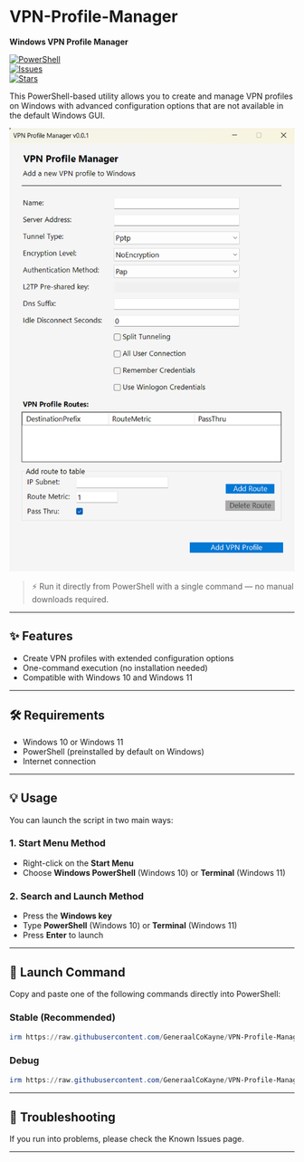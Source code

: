 # VPN-Profile-Manager  
**Windows VPN Profile Manager**  

[![PowerShell](https://img.shields.io/badge/PowerShell-5%2B-blue?logo=powershell&logoColor=white)](https://learn.microsoft.com/en-us/powershell/)  
[![Issues](https://img.shields.io/github/issues/GeneraalCoKayne/VPN-Profile-Manager)](https://github.com/GeneraalCoKayne/VPN-Profile-Manager/issues)  
[![Stars](https://img.shields.io/github/stars/GeneraalCoKayne/VPN-Profile-Manager?style=social)](https://github.com/GeneraalCoKayne/VPN-Profile-Manager/stargazers)  

This PowerShell-based utility allows you to create and manage VPN profiles on Windows with advanced configuration options that are not available in the default Windows GUI.  

![screen-install](https://raw.githubusercontent.com/GeneraalCoKayne/VPN-Profile-Manager/refs/heads/main/image.png)

> ⚡ Run it directly from PowerShell with a single command — no manual downloads required.  

---

## ✨ Features  
- Create VPN profiles with extended configuration options  
- One-command execution (no installation needed)  
- Compatible with Windows 10 and Windows 11  

---

## 🛠 Requirements

- Windows 10 or Windows 11
- PowerShell (preinstalled by default on Windows)
- Internet connection

---

## 💡 Usage  

You can launch the script in two main ways:  

### 1. **Start Menu Method**  
- Right-click on the **Start Menu**  
- Choose **Windows PowerShell** (Windows 10) or **Terminal** (Windows 11)  

### 2. **Search and Launch Method**  
- Press the **Windows key**  
- Type **PowerShell** (Windows 10) or **Terminal** (Windows 11)  
- Press **Enter** to launch  

---

## 🚀 Launch Command  

Copy and paste one of the following commands directly into PowerShell:  

### Stable (Recommended)  
```powershell
irm https://raw.githubusercontent.com/GeneraalCoKayne/VPN-Profile-Manager/refs/heads/main/VPN-Profile-Manager.ps1 | iex
```

### Debug
```powershell
irm https://raw.githubusercontent.com/GeneraalCoKayne/VPN-Profile-Manager/refs/heads/main/VPN-Profile-Manager.ps1 -Debug | iex
```

---

## 🐞 Troubleshooting

If you run into problems, please check the Known Issues page.

---
